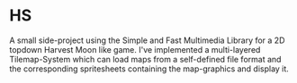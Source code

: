 # HS
A small side-project using the Simple and Fast Multimedia Library for a 2D topdown Harvest Moon like game. I've implemented a multi-layered Tilemap-System which can load maps from a self-defined file format and the corresponding spritesheets containing the map-graphics and display it.
